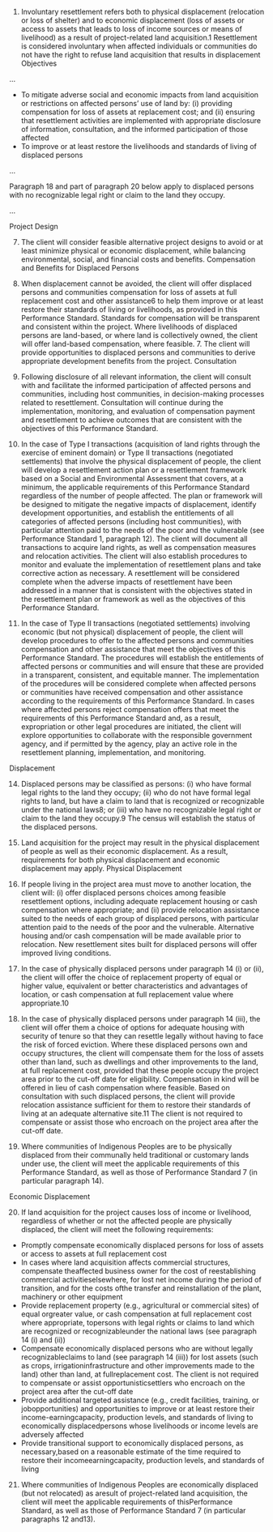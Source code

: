 1. Involuntary resettlement refers both to physical displacement (relocation or loss of shelter) and to economic displacement (loss of assets or access to assets that leads to loss of income sources or means of livelihood) as a result of project-related land acquisition.1 Resettlement is considered involuntary when affected individuals or communities do not have the right to refuse land acquisition that results in displacement 
Objectives

…

*	To mitigate adverse social and economic impacts from land acquisition or restrictions on affected persons’ use of land by: (i) providing compensation for loss of assets at replacement cost; and (ii) ensuring that resettlement activities are implemented with appropriate disclosure of information, consultation, and the informed participation of those affected
*	To improve or at least restore the livelihoods and standards of living of displaced persons 

…

Paragraph 18 and part of paragraph 20 below apply to displaced persons with no recognizable legal right or claim to the land they occupy.

…

Project Design

7. The client will consider feasible alternative project designs to avoid or at least minimize physical or economic displacement, while balancing environmental, social, and financial costs and benefits. 
Compensation and Benefits for Displaced Persons

8. When displacement cannot be avoided, the client will offer displaced persons and communities compensation for loss of assets at full replacement cost and other assistance6 to help them improve or at least restore their standards of living or livelihoods, as provided in this Performance Standard.
Standards for compensation will be transparent and consistent within the project. Where livelihoods of displaced persons are land-based, or where land is collectively owned, the client will offer land-based compensation, where feasible. 7. The client will provide opportunities to displaced persons and communities to derive appropriate development benefits from the project. 
Consultation

9. Following disclosure of all relevant information, the client will consult with and facilitate the informed participation of affected persons and communities, including host communities, in decision-making processes related to resettlement. Consultation will continue during the implementation, monitoring, and evaluation of compensation payment and resettlement to achieve outcomes that are consistent with the objectives of this Performance Standard.

12. In the case of Type I transactions (acquisition of land rights through the exercise of eminent domain) or Type II transactions (negotiated settlements) that involve the physical displacement of people, the client will develop a resettlement action plan or a resettlement framework based on a Social and Environmental Assessment that covers, at a minimum, the applicable requirements of this Performance Standard regardless of the number of people affected. The plan or framework will be designed to mitigate the negative impacts of displacement, identify development opportunities, and establish the entitlements of all categories of affected persons (including host communities), with particular attention paid to the needs of the poor and the vulnerable (see Performance Standard 1, paragraph 12). The client will document all transactions to acquire land rights, as well as compensation measures and relocation activities. The client will also establish procedures to monitor and evaluate the implementation of resettlement plans and take corrective action as necessary. A resettlement will be considered complete when the adverse impacts of resettlement have been addressed in a manner that is consistent with the objectives stated in the resettlement plan or framework as well as the objectives of this Performance Standard.

13. In the case of Type II transactions (negotiated settlements) involving economic (but not physical) displacement of people, the client will develop procedures to offer to the affected persons and communities compensation and other assistance that meet the objectives of this Performance Standard. The procedures will establish the entitlements of affected persons or communities and will ensure that these are provided in a transparent, consistent, and equitable manner. The implementation of the procedures will be considered complete when affected persons or communities have received compensation and other assistance according to the requirements of this Performance Standard. In cases where affected persons reject compensation offers that meet the requirements of this Performance Standard and, as a result, expropriation or other legal procedures are initiated, the client will explore opportunities to collaborate with the responsible government agency, and if permitted by the agency, play an active role in the resettlement planning, implementation, and monitoring.

Displacement

14. Displaced persons may be classified as persons: (i) who have formal legal rights to the land they occupy; (ii) who do not have formal legal rights to land, but have a claim to land that is recognized or recognizable under the national laws8; or (iii) who have no recognizable legal right or claim to the land they occupy.9 The census will establish the status of the displaced persons.

15. Land acquisition for the project may result in the physical displacement of people as well as their economic displacement. As a result, requirements for both physical displacement and economic displacement may apply. 
Physical Displacement

16. If people living in the project area must move to another location, the client will: (i) offer displaced persons choices among feasible resettlement options, including adequate replacement housing or cash compensation where appropriate; and (ii) provide relocation assistance suited to the needs of each group of displaced persons, with particular attention paid to the needs of the poor and the vulnerable. Alternative housing and/or cash compensation will be made available prior to relocation. New resettlement sites built for displaced persons will offer improved living conditions.

17. In the case of physically displaced persons under paragraph 14 (i) or (ii), the client will offer the choice of replacement property of equal or higher value, equivalent or better characteristics and advantages of location, or cash compensation at full replacement value where appropriate.10

18. In the case of physically displaced persons under paragraph 14 (iii), the client will offer them a choice of options for adequate housing with security of tenure so that they can resettle legally without having to face the risk of forced eviction. Where these displaced persons own and occupy structures, the client will compensate them for the loss of assets other than land, such as dwellings and other improvements to the land, at full replacement cost, provided that these people occupy the project area prior to the cut-off date for eligibility. Compensation in kind will be offered in lieu of cash compensation where feasible. Based on consultation with such displaced persons, the client will provide relocation assistance sufficient for them to restore their standards of living at an adequate alternative site.11 The client is not required to compensate or assist those who encroach on the project area after the cut-off date.

19. Where communities of Indigenous Peoples are to be physically displaced from their communally held traditional or customary lands under use, the client will meet the applicable requirements of this Performance Standard, as well as those of Performance Standard 7 (in particular paragraph 14). 

Economic Displacement

20. If land acquisition for the project causes loss of income or livelihood, regardless of whether or not the affected people are physically displaced, the client will meet the following requirements: 
* Promptly compensate economically displaced persons for loss of assets or access to assets at full replacement cost
* In cases where land acquisition affects commercial structures, compensate theaffected business owner for the cost of reestablishing commercial activitieselsewhere, for lost net income during the period of transition, and for the costs ofthe transfer and reinstallation of the plant, machinery or other equipment
* Provide replacement property (e.g., agricultural or commercial sites) of equal orgreater value, or cash compensation at full replacement cost where appropriate, topersons with legal rights or claims to land which are recognized or recognizableunder the national laws (see paragraph 14 (i) and (ii))
* Compensate economically displaced persons who are without legally recognizableclaims to land (see paragraph 14 (iii)) for lost assets (such as crops, irrigationinfrastructure and other improvements made to the land) other than land, at fullreplacement cost. The client is not required to compensate or assist opportunisticsettlers who encroach on the project area after the cut-off date
* Provide additional targeted assistance (e.g., credit facilities, training, or jobopportunities) and opportunities to improve or at least restore their income-earningcapacity, production levels, and standards of living to economically displacedpersons whose livelihoods or income levels are adversely affected
* Provide transitional support to economically displaced persons, as necessary,based on a reasonable estimate of the time required to restore their incomeearningcapacity, production levels, and standards of living 

21. Where communities of Indigenous Peoples are economically displaced (but not relocated) as aresult of project-related land acquisition, the client will meet the applicable requirements of thisPerformance Standard, as well as those of Performance Standard 7 (in particular paragraphs 12 and13). 

